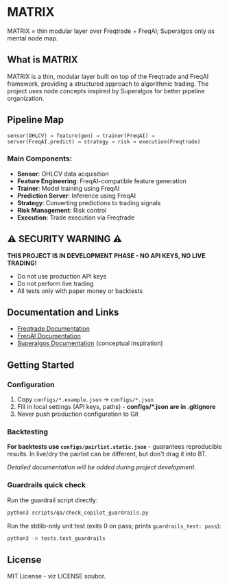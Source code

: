 # MATRIX

MATRIX = thin modular layer over Freqtrade + FreqAI; Superalgos only as mental node map.

## What is MATRIX

MATRIX is a thin, modular layer built on top of the Freqtrade and FreqAI framework, providing a structured approach to algorithmic trading. The project uses node concepts inspired by Superalgos for better pipeline organization.

## Pipeline Map

```
sensor(OHLCV) → feature(gen) → trainer(FreqAI) → server(FreqAI.predict) → strategy → risk → execution(Freqtrade)
```

### Main Components:
- **Sensor**: OHLCV data acquisition
- **Feature Engineering**: FreqAI-compatible feature generation
- **Trainer**: Model training using FreqAI
- **Prediction Server**: Inference using FreqAI
- **Strategy**: Converting predictions to trading signals
- **Risk Management**: Risk control
- **Execution**: Trade execution via Freqtrade

## ⚠️ SECURITY WARNING ⚠️

**THIS PROJECT IS IN DEVELOPMENT PHASE - NO API KEYS, NO LIVE TRADING!**

- Do not use production API keys
- Do not perform live trading
- All tests only with paper money or backtests

## Documentation and Links

- [Freqtrade Documentation](https://www.freqtrade.io/)
- [FreqAI Documentation](https://www.freqtrade.io/en/stable/freqai/)
- [Superalgos Documentation](https://superalgos.org/) (conceptual inspiration)

## Getting Started

### Configuration
1. Copy `configs/*.example.json` → `configs/*.json`
2. Fill in local settings (API keys, paths) - **configs/*.json are in .gitignore**
3. Never push production configuration to Git

### Backtesting
**For backtests use `configs/pairlist.static.json`** - guarantees reproducible results. In live/dry the pairlist can be different, but don't drag it into BT.

*Detailed documentation will be added during project development.*

### Guardrails quick check

Run the guardrail script directly:

```bash
python3 scripts/qa/check_copilot_guardrails.py
```

Run the stdlib-only unit test (exits 0 on pass; prints `guardrails_test: pass`):

```bash
python3 -m tests.test_guardrails
```

## License

MIT License - viz LICENSE soubor.
